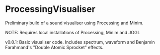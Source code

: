 # ProcessingVisualiser
Preliminary build of a sound visualiser using Processing and Minim.

NOTE: Requires local installations of Processing, Minim and JOGL

v0.0.1: Basic visualiser code. Includes spectrum, waveform and Benjamin Farahmand's "Double Atomic Sprocket" effects.
